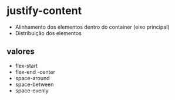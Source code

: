 # justify-content

- Alinhamento dos elementos dentro do container (eixo principal)
- Distribuição dos elementos

## valores

- flex-start
- flex-end
 -center
 - space-around
 - space-between
 - space-evenly